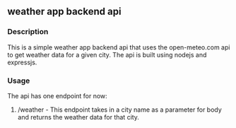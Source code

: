 ## weather app backend api 

### Description
This is a simple weather app backend api that uses the open-meteo.com api to get weather data for a given city. The api is built using nodejs and expressjs. 

### Usage
The api has one endpoint for now:
1. /weather  - This endpoint takes in a city name as a parameter for body and returns the weather data for that city.
